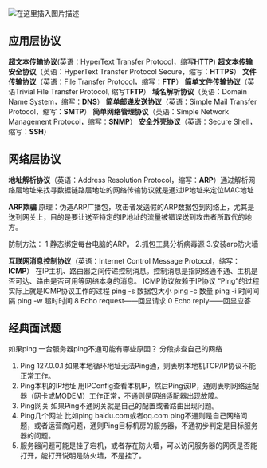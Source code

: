 ![在这里插入图片描述](https://img-blog.csdnimg.cn/ab671bb49188420da67364863fa64d1a.png?x-oss-process=image/watermark,type_d3F5LXplbmhlaQ,shadow_50,text_Q1NETiBAeXV0YW9fNTE3,size_15,color_FFFFFF,t_70,g_se,x_16)
## 应用层协议
**超文本传输协议**(英语：HyperText Transfer Protocol，缩写**HTTP**)
**超文本传输安全协议**（英语：HyperText Transfer Protocol Secure，缩写：**HTTPS**）
**文件传输协议**（英语：File Transfer Protocol，缩写：**FTP**）
**简单文件传输协议**（英语Trivial File Transfer Protocol, 缩写**TFTP**）
**域名解析协议**（英语：Domain Name System，缩写：**DNS**）
**简单邮递发送协议**（英语：Simple Mail Transfer Protocol，缩写：**SMTP**）
**简单网络管理协议**（英语：Simple Network Management Protocol，缩写：**SNMP**）
**安全外壳协议**（英语：Secure Shell，缩写：**SSH**）

## 网络层协议

**地址解析协议**（英语：Address Resolution Protocol，缩写：**ARP**）通过解析网络层地址来找寻数据链路层地址的网络传输协议就是通过IP地址来定位MAC地址

**ARP欺骗**
原理：伪造ARP广播包，攻击者发送假的ARP数据包到网络上，尤其是送到网关上，目的是要让送至特定的IP地址的流量被错误送到攻击者所取代的地方。

防制方法：
1.静态绑定每台电脑的ARP。
2.抓包工具分析病毒源
3.安装arp防火墙

**互联网消息控制协议**（英语：Internet Control Message Protocol，缩写：**ICMP**）
在IP主机、路由器之间传递控制消息。控制消息是指网络通不通、主机是否可达、路由是否可用等网络本身的消息。
ICMP协议依赖于IP协议
“Ping”的过程实际上就是ICMP协议工作的过程
ping -s 数据包大小
ping -c 数量
ping -i 时间间隔
ping -w 超时时间
8   Echo request——回显请求
0   Echo reply——回显应答

## 经典面试题
如果ping 一台服务器ping不通可能有哪些原因？
分段排查自己的网络
1. Ping 127.0.0.1
如果本地循环地址无法Ping通，则表明本地机TCP/IP协议不能正常工作。
2. Ping本机的IP地址
用IPConfig查看本机IP，然后Ping该IP，通则表明网络适配器（网卡或MODEM）工作正常，不通则是网络适配器出现故障。 
3. Ping网关
如果Ping不通网关就是自己的配置或者路由出现问题。
4. Ping几个网址
比如ping baidu.com或者qq.com ping不通则是自己网络问题，或者运营商问题，通则Ping目标机房的服务器，不通初步判定是目标服务器的问题。
5. 服务器问题可能是挂了宕机，或者存在防火墙，可以访问服务器的网页是否能打开，能打开说明是防火墙，不是挂了。
